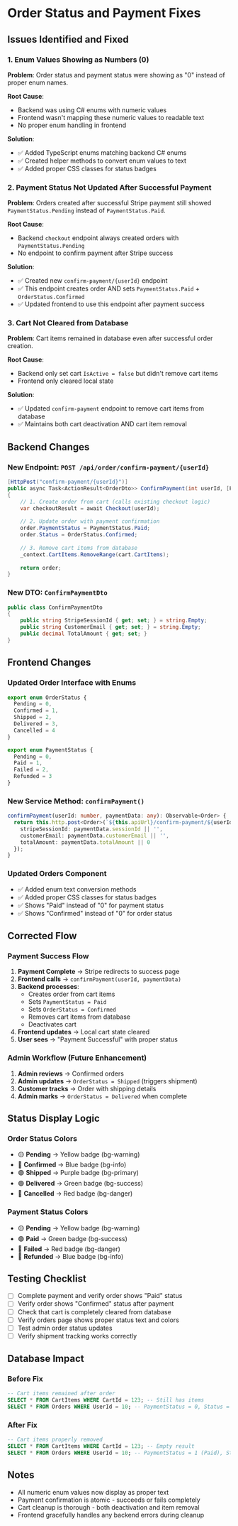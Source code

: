 # Order Status and Payment Fixes

## Issues Identified and Fixed

### 1. Enum Values Showing as Numbers (0)
**Problem**: Order status and payment status were showing as "0" instead of proper enum names.

**Root Cause**: 
- Backend was using C# enums with numeric values
- Frontend wasn't mapping these numeric values to readable text
- No proper enum handling in frontend

**Solution**:
- ✅ Added TypeScript enums matching backend C# enums
- ✅ Created helper methods to convert enum values to text
- ✅ Added proper CSS classes for status badges

### 2. Payment Status Not Updated After Successful Payment
**Problem**: Orders created after successful Stripe payment still showed `PaymentStatus.Pending` instead of `PaymentStatus.Paid`.

**Root Cause**: 
- Backend `checkout` endpoint always created orders with `PaymentStatus.Pending`
- No endpoint to confirm payment after Stripe success

**Solution**:
- ✅ Created new `confirm-payment/{userId}` endpoint
- ✅ This endpoint creates order AND sets `PaymentStatus.Paid` + `OrderStatus.Confirmed`
- ✅ Updated frontend to use this endpoint after payment success

### 3. Cart Not Cleared from Database
**Problem**: Cart items remained in database even after successful order creation.

**Root Cause**: 
- Backend only set cart `IsActive = false` but didn't remove cart items
- Frontend only cleared local state

**Solution**:
- ✅ Updated `confirm-payment` endpoint to remove cart items from database
- ✅ Maintains both cart deactivation AND cart item removal

## Backend Changes

### New Endpoint: `POST /api/order/confirm-payment/{userId}`
```csharp
[HttpPost("confirm-payment/{userId}")]
public async Task<ActionResult<OrderDto>> ConfirmPayment(int userId, [FromBody] ConfirmPaymentDto paymentDto)
{
    // 1. Create order from cart (calls existing checkout logic)
    var checkoutResult = await Checkout(userId);
    
    // 2. Update order with payment confirmation
    order.PaymentStatus = PaymentStatus.Paid;
    order.Status = OrderStatus.Confirmed;
    
    // 3. Remove cart items from database
    _context.CartItems.RemoveRange(cart.CartItems);
    
    return order;
}
```

### New DTO: `ConfirmPaymentDto`
```csharp
public class ConfirmPaymentDto
{
    public string StripeSessionId { get; set; } = string.Empty;
    public string CustomerEmail { get; set; } = string.Empty;
    public decimal TotalAmount { get; set; }
}
```

## Frontend Changes

### Updated Order Interface with Enums
```typescript
export enum OrderStatus {
  Pending = 0,
  Confirmed = 1,
  Shipped = 2,
  Delivered = 3,
  Cancelled = 4
}

export enum PaymentStatus {
  Pending = 0,
  Paid = 1,
  Failed = 2,
  Refunded = 3
}
```

### New Service Method: `confirmPayment()`
```typescript
confirmPayment(userId: number, paymentData: any): Observable<Order> {
  return this.http.post<Order>(`${this.apiUrl}/confirm-payment/${userId}`, {
    stripeSessionId: paymentData.sessionId || '',
    customerEmail: paymentData.customerEmail || '',
    totalAmount: paymentData.totalAmount || 0
  });
}
```

### Updated Orders Component
- ✅ Added enum text conversion methods
- ✅ Added proper CSS classes for status badges
- ✅ Shows "Paid" instead of "0" for payment status
- ✅ Shows "Confirmed" instead of "0" for order status

## Corrected Flow

### Payment Success Flow
1. **Payment Complete** → Stripe redirects to success page
2. **Frontend calls** → `confirmPayment(userId, paymentData)`
3. **Backend processes**:
   - Creates order from cart items
   - Sets `PaymentStatus = Paid`
   - Sets `OrderStatus = Confirmed`
   - Removes cart items from database
   - Deactivates cart
4. **Frontend updates** → Local cart state cleared
5. **User sees** → "Payment Successful" with proper status

### Admin Workflow (Future Enhancement)
1. **Admin reviews** → Confirmed orders
2. **Admin updates** → `OrderStatus = Shipped` (triggers shipment)
3. **Customer tracks** → Order with shipping details
4. **Admin marks** → `OrderStatus = Delivered` when complete

## Status Display Logic

### Order Status Colors
- 🟡 **Pending** → Yellow badge (bg-warning)
- 🔵 **Confirmed** → Blue badge (bg-info) 
- 🟣 **Shipped** → Purple badge (bg-primary)
- 🟢 **Delivered** → Green badge (bg-success)
- 🔴 **Cancelled** → Red badge (bg-danger)

### Payment Status Colors
- 🟡 **Pending** → Yellow badge (bg-warning)
- 🟢 **Paid** → Green badge (bg-success)
- 🔴 **Failed** → Red badge (bg-danger)
- 🔵 **Refunded** → Blue badge (bg-info)

## Testing Checklist

- [ ] Complete payment and verify order shows "Paid" status
- [ ] Verify order shows "Confirmed" status after payment
- [ ] Check that cart is completely cleared from database
- [ ] Verify orders page shows proper status text and colors
- [ ] Test admin order status updates
- [ ] Verify shipment tracking works correctly

## Database Impact

### Before Fix
```sql
-- Cart items remained after order
SELECT * FROM CartItems WHERE CartId = 123; -- Still has items
SELECT * FROM Orders WHERE UserId = 10; -- PaymentStatus = 0, Status = 0
```

### After Fix
```sql
-- Cart items properly removed
SELECT * FROM CartItems WHERE CartId = 123; -- Empty result
SELECT * FROM Orders WHERE UserId = 10; -- PaymentStatus = 1 (Paid), Status = 1 (Confirmed)
```

## Notes
- All numeric enum values now display as proper text
- Payment confirmation is atomic - succeeds or fails completely
- Cart cleanup is thorough - both deactivation and item removal
- Frontend gracefully handles any backend errors during cleanup
